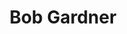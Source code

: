 ---
layout: post
title: Bob Gardner
school: NYU
major: Major?
image: https://static.squarespace.com/static/50354720c4aa2d2d3150d3d8/t/522fac76e4b0ad0c9682b4e2/1378856054208/Bob%20Gardner.png?format=300w
lego: /lib/img/people/lego/bob.jpg
position: After Hours Lead
positionURL: http://www.techatnyu.org/position
twitter: rgardner929
email: t@NYU email?
graduate: 2016
weight: 3
---